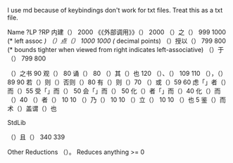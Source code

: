I use md because of keybindings don't work for txt files. Treat this as a txt file.

Name ?LP ?RP
内建（）   2000
《《外部调用》》（） 2000
（）之（） 999 1000 (* left assoc *)
（）点（） 1000 1000 (* decimal points)
（）授以（） 799 800 (* bounds tighter when viewed from right indicates left-associative)
（）于（） 799 800

（）之书   90
观（）     80
诵（）     80
（）其（）也 120
（）、（） 109 110
（），（） 89 90
若（）则（）否则（）80
有（）则（）70
（）或（）59 60
虑「」者（）而（）55
受「」而（） 50
会「」而（） 50
化（）者「」而（）40
化（）而（）40
（）者（） 10 10
（）乃（） 10 10
（）立（） 10 10
（）也    5
鉴（）而
术（）盖谓（）也

StdLib

（）且（） 340 339


Other Reductions
（）。   Reduces anything >= 0